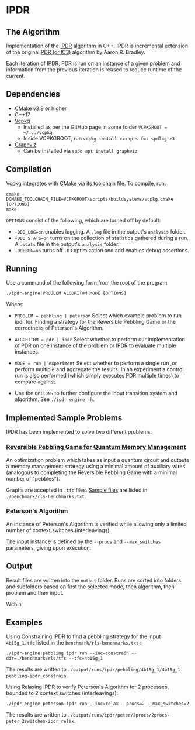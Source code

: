 # IPDR
## The Algorithm
Implementation of the [IPDR](https://arxiv.org/abs/2308.12162) algorithm in C++. IPDR is incremental extension of the original [PDR (or IC3)](https://link.springer.com/chapter/10.1007/978-3-642-18275-4_7) algorithm by Aaron R. Bradley.

Each iteration of IPDR, PDR is run on an instance of a given problem and information from the previous iteration is reused to reduce runtime of the current.

## Dependencies
- [CMake](https://cmake.org/) v3.8 or higher
- C++17
- [Vcpkg](https://github.com/microsoft/vcpkg)
	- Installed as per the GitHub page in some folder `VCPKGROOT = ~/.../vcpkg`
   	- Inside VCPKGROOT, run `vcpkg install cxxopts fmt spdlog z3`
- [Graphviz](https://graphviz.org/)
	- Can be installed via `sudo apt install graphviz`

## Compilation
Vcpkg integrates with CMake via its toolchain file. To compile, run:
```
cmake -DCMAKE_TOOLCHAIN_FILE=VCPKGROOT/scripts/buildsystems/vcpkg.cmake [OPTIONS]
make
```

`OPTIONS` consist of the following, which are turned off by default:
- `-DDO_LOG=on` enables logging. A `.log` file in the output's `analysis` folder.
- `-DDO_STATS=on` turns on the collection of statistics gathered during a run. A `.stats` file in the output's `analysis` folder.
- `-DDEBUG=on` turns off `-O3` optimization and and enables debug assertions.


## Running

Use a command of the following form from the root of the program:
```
./ipdr-engine PROBLEM ALGORITHM MODE [OPTIONS]
```

Where:
- `PROBLEM = pebbling | peterson`
Select which example problem to run ipdr for. Finding a strategy for the Reversible Pebbling Game or the correctness of Peterson's Algorithm.

- `ALGORITHM = pdr | ipdr`
Select whether to perform our implementation of PDR on one instance of the problem or IPDR to evaluate multiple instances.

- `MODE = run | experiment`
Select whether to perform a single run ,or perform multiple and aggregate the results. In an experiment a control run is also performed (which simply executes PDR multiple times) to compare against.

- Use the `OPTIONS` to further configure the input transition system and algorithm. See `./ipdr-engine -h`.

## Implemented Sample Problems
IPDR has been implemented to solve two different problems.

###  [Reversible Pebbling Game for Quantum Memory Management](https://arxiv.org/abs/1904.02121)
An optimization problem which takes as input a quantum circuit and outputs a memory management strategy using a minimal amount of auxiliary wires (analogous to completing the Reversible Pebbling Game with a minimal  number of "pebbles").

Graphs are accepted in `.tfc` files. [Sample files](https://reversiblebenchmarks.github.io/) are listed in `./benchmark/rls-benchmarks.txt`.

### Peterson's Algorithm
An instance of Peterson's Algorithm is verified while allowing only a limited number of context switches (interleavings).

The input instance is defined by the `--procs` and `--max_switches` parameters, giving upon execution.

## Output
Result files are written into the `output` folder. Runs are sorted into folders and subfolders based on first the selected mode, then algorithm, then problem and then input.

Within 

## Examples
Using Constraining IPDR to find a pebbling strategy for the input `4b15g_1.tfc` listed in the `benchmark/rls-benchmarks.txt` :
```
./ipdr-engine pebbling ipdr run --inc=constrain --dir=./benchmark/rls/tfc --tfc=4b15g_1
```
The results are written to `./output/runs/ipdr/pebbling/4b15g_1/4b15g_1-pebbling-ipdr_constrain`.

Using Relaxing IPDR to verify Peterson's Algorithm for 2 processes, bounded to 2 context switches (interleavings):
```
./ipdr-engine peterson ipdr run --inc=relax --procs=2 --max_switches=2
```
The results are written to `./output/runs/ipdr/peter/2procs/2procs-peter_2switches-ipdr_relax`.
